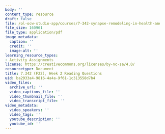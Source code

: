 ```yaml
---
body: ''
content_type: resource
draft: false
file: /ol-ocw-studio-app/courses/7-342-synapse-remodeling-in-health-and-disease-fall-2022/mit7_342_f22_wk02_reading_q.pdf
file_size: 160961
file_type: application/pdf
image_metadata:
  caption: ''
  credit: ''
  image-alt: ''
learning_resource_types:
- Activity Assignments
license: https://creativecommons.org/licenses/by-nc-sa/4.0/
resourcetype: Document
title: 7.342 (F22), Week 2 Reading Questions
uid: ba2933a4-9816-4a4a-9f61-1c313558d7b4
video_files:
  archive_url: ''
  video_captions_file: ''
  video_thumbnail_file: ''
  video_transcript_file: ''
video_metadata:
  video_speakers: ''
  video_tags: ''
  youtube_description: ''
  youtube_id: ''
---
```

